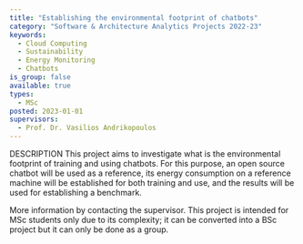```yaml
---
title: "Establishing the environmental footprint of chatbots"
category: "Software & Architecture Analytics Projects 2022-23"
keywords:
  - Cloud Computing
  - Sustainability
  - Energy Monitoring
  - Chatbots
is_group: false
available: true
types:
  - MSc
posted: 2023-01-01
supervisors:
  - Prof. Dr. Vasilios Andrikopoulos
---
```


DESCRIPTION
This project aims to investigate what is the environmental footprint of training and using chatbots. For this purpose, an open source chatbot will be used as a reference, its energy consumption on a reference machine will be established for both training and use, and the results will be used for establishing a benchmark.

More information by contacting the supervisor. This project is intended for MSc students only due to its complexity; it can be converted into a BSc project but it can only be done as a group.
